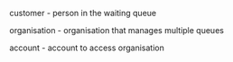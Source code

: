 customer - person in the waiting queue

organisation - organisation that manages multiple queues

account - account to access organisation